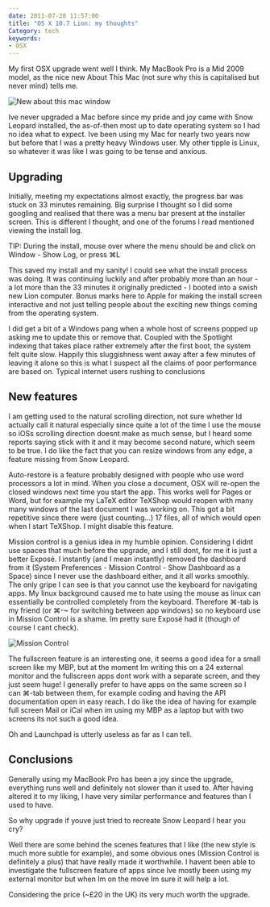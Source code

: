 ```yaml
---
date: 2011-07-28 11:57:00
title: "OS X 10.7 Lion: my thoughts"
Category: tech
keywords:
- OSX
---
```




My first OSX upgrade went well I think. My MacBook Pro is a Mid 2009 model, as the nice new About This Mac (not sure why this is capitalised but never mind) tells me.

![New about this mac window](/posts/images/osx-lion-about-this-mac.png)

Ive never upgraded a Mac before since my pride and joy came with Snow Leopard installed, the as-of-then most up to date operating system so I had no idea what to expect. Ive been using my Mac for nearly two years now but before that I was a pretty heavy Windows user. My other tipple is Linux, so whatever it was like I was going to be tense and anxious. 

<!--more-->

## Upgrading

Initially, meeting my expectations almost exactly, the progress bar was stuck on 33 minutes remaining. Big surprise I thought so I did some googling and realised that there was a menu bar present at the installer screen. This is different I thought, and one of the forums I read mentioned viewing the install log. 

TIP: During the install, mouse over where the menu should be and click on Window - Show Log, or press ⌘L

This saved my install and my sanity! I could see what the install process was doing. It was continuing luckily and after probably more than an hour - a lot more than the 33 minutes it originally predicted - I booted into a swish new Lion computer. Bonus marks here to Apple for making the install screen interactive and not just telling people about the exciting new things coming from the operating system. 

I did get a bit of a Windows pang when a whole host of screens popped up asking me to update this or remove that. Coupled with the Spotlight indexing that takes place rather extremely after the first boot, the system felt quite slow. Happily this sluggishness went away after a few minutes of leaving it alone so this is what I suspect all the claims of poor performance are based on. Typical internet users rushing to conclusions

## New features

I am getting used to the natural scrolling direction, not sure whether Id actually call it natural especially since quite a lot of the time I use the mouse so iOSs scrolling direction doesnt make as much sense, but I heard some reports saying stick with it and it may become second nature, which seem to be true. I do like the fact that you can resize windows from any edge, a feature missing from Snow Leopard.

Auto-restore is a feature probably designed with people who use word processors a lot in mind. When you close a document, OSX will re-open the closed windows next time you start the app. This works well for Pages or Word, but for example my LaTeX editor TeXShop would reopen with many many windows of the last document I was working on. This got a bit repetitive since there were (just counting…) 17 files, all of which would open when I start TeXShop. I might disable this feature.

Mission control is a genius idea in my humble opinion. Considering I didnt use spaces that much before the upgrade, and I still dont, for me it is just a better Exposé. I instantly (and I mean instantly) removed the dashboard from it (System Preferences - Mission Control - Show Dashboard as a Space) since I never use the dashboard either, and it all works smoothly. The only gripe I can see is that you cannot use the keyboard for navigating apps. My linux background caused me to hate using the mouse as linux can essentially be controlled completely from the keyboard. Therefore ⌘-tab is my friend (or ⌘-~ for switching between app windows) so no keyboard use in Mission Control is a shame. Im pretty sure Exposé had it (though of course I cant check).



![Mission Control](https://media.tumblr.com/tumblr_lp1iboOwiM1qh2v9o.png)



The fullscreen feature is an interesting one, it seems a good idea for a small screen like my MBP, but at the moment Im writing this on a 24 external monitor and the fullscreen apps dont work with a separate screen, and they just seem huge! I generally prefer to have apps on the same screen so I can ⌘-tab between them, for example coding and having the API documentation open in easy reach. I do like the idea of having for example full screen Mail or iCal when im using my MBP as a laptop but with two screens its not such a good idea. 

Oh and Launchpad is utterly useless as far as I can tell. 

## Conclusions

Generally using my MacBook Pro has been a joy since the upgrade, everything runs well and definitely not slower than it used to. After having altered it to my liking, I have very similar performance and features than I used to have. 

So why upgrade if youve just tried to recreate Snow Leopard I hear you cry? 


Well there are some behind the scenes features that I like (the new style is much more subtle for example), and some obvious ones (Mission Control is definitely a plus) that have really made it worthwhile. I havent been able to investigate the fullscreen feature of apps since Ive mostly been using my external monitor but when Im on the move Im sure it will help a lot. 

Considering the price (~£20 in the UK) its very much worth the upgrade. 
